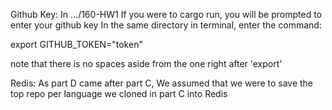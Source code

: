 Github Key:
In .../160-HW1
If you were to cargo run, you will be prompted to enter your github key
In the same directory in terminal, enter the command:

export GITHUB_TOKEN="token"

note that there is no spaces aside from the one right after 'export'

Redis: 
As part D came after part C, 
We assumed that we were to save the top repo per language we cloned in part C into Redis

